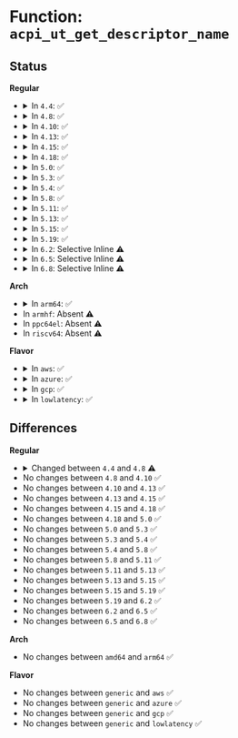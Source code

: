 # Function: <code>acpi_ut_get_descriptor_name</code>

## Status
<b>Regular</b>
<ul>
<li>
<details>
<summary>In <code>4.4</code>: ✅</summary>

```c
char *acpi_ut_get_descriptor_name(void *object);
```

**Collision:** Unique Global

**Inline:** No

**Transformation:** False

**Instances:**

```
In drivers/acpi/acpica/utdecode.c (ffffffff814a71b6)
Location: drivers/acpi/acpica/utdecode.c:336
Inline: False
Direct callers:
  - drivers/acpi/acpica/dsopcode.c:acpi_ds_init_buffer_field
  - drivers/acpi/acpica/exresolv.c:acpi_ex_resolve_multiple
  - drivers/acpi/acpica/exresop.c:acpi_ex_resolve_operands
  - drivers/acpi/acpica/nsaccess.c:acpi_ns_lookup
  - drivers/acpi/acpica/nsobject.c:acpi_ns_attach_object
```
**Symbols:**

```
ffffffff814a71b6-ffffffff814a71e5: acpi_ut_get_descriptor_name (STB_GLOBAL)
```
</details>
</li>
<li>
<details>
<summary>In <code>4.8</code>: ✅</summary>

```c
const char *acpi_ut_get_descriptor_name(void *object);
```

**Collision:** Unique Global

**Inline:** No

**Transformation:** False

**Instances:**

```
In drivers/acpi/acpica/utdecode.c (ffffffff814f6539)
Location: drivers/acpi/acpica/utdecode.c:337
Inline: False
Direct callers:
  - drivers/acpi/acpica/dsopcode.c:acpi_ds_init_buffer_field
  - drivers/acpi/acpica/exresolv.c:acpi_ex_resolve_multiple
  - drivers/acpi/acpica/exresop.c:acpi_ex_resolve_operands
  - drivers/acpi/acpica/nsaccess.c:acpi_ns_lookup
  - drivers/acpi/acpica/nsobject.c:acpi_ns_attach_object
```
**Symbols:**

```
ffffffff814f6539-ffffffff814f6568: acpi_ut_get_descriptor_name (STB_GLOBAL)
```
</details>
</li>
<li>
<details>
<summary>In <code>4.10</code>: ✅</summary>

```c
const char *acpi_ut_get_descriptor_name(void *object);
```

**Collision:** Unique Global

**Inline:** No

**Transformation:** False

**Instances:**

```
In drivers/acpi/acpica/utdecode.c (ffffffff815190fc)
Location: drivers/acpi/acpica/utdecode.c:338
Inline: False
Direct callers:
  - drivers/acpi/acpica/dsopcode.c:acpi_ds_init_buffer_field
  - drivers/acpi/acpica/exresolv.c:acpi_ex_resolve_multiple
  - drivers/acpi/acpica/exresop.c:acpi_ex_resolve_operands
  - drivers/acpi/acpica/nsaccess.c:acpi_ns_lookup
  - drivers/acpi/acpica/nsobject.c:acpi_ns_attach_object
```
**Symbols:**

```
ffffffff815190fc-ffffffff8151912b: acpi_ut_get_descriptor_name (STB_GLOBAL)
```
</details>
</li>
<li>
<details>
<summary>In <code>4.13</code>: ✅</summary>

```c
const char *acpi_ut_get_descriptor_name(void *object);
```

**Collision:** Unique Global

**Inline:** No

**Transformation:** False

**Instances:**

```
In drivers/acpi/acpica/utdecode.c (ffffffff81529912)
Location: drivers/acpi/acpica/utdecode.c:338
Inline: False
Direct callers:
  - drivers/acpi/acpica/dsopcode.c:acpi_ds_init_buffer_field
  - drivers/acpi/acpica/exresolv.c:acpi_ex_resolve_multiple
  - drivers/acpi/acpica/exresop.c:acpi_ex_resolve_operands
  - drivers/acpi/acpica/nsaccess.c:acpi_ns_lookup
  - drivers/acpi/acpica/nsobject.c:acpi_ns_attach_object
```
**Symbols:**

```
ffffffff81529912-ffffffff81529941: acpi_ut_get_descriptor_name (STB_GLOBAL)
```
</details>
</li>
<li>
<details>
<summary>In <code>4.15</code>: ✅</summary>

```c
const char *acpi_ut_get_descriptor_name(void *object);
```

**Collision:** Unique Global

**Inline:** No

**Transformation:** False

**Instances:**

```
In drivers/acpi/acpica/utdecode.c (ffffffff815822bc)
Location: drivers/acpi/acpica/utdecode.c:338
Inline: False
Direct callers:
  - drivers/acpi/acpica/dsopcode.c:acpi_ds_init_buffer_field
  - drivers/acpi/acpica/exdump.c:acpi_ex_dump_object_descriptor
  - drivers/acpi/acpica/exresolv.c:acpi_ex_resolve_multiple
  - drivers/acpi/acpica/exresop.c:acpi_ex_resolve_operands
  - drivers/acpi/acpica/nsaccess.c:acpi_ns_lookup
  - drivers/acpi/acpica/nsobject.c:acpi_ns_attach_object
  - drivers/acpi/acpica/utdecode.c:acpi_ut_get_object_type_name
  - drivers/acpi/acpica/utobject.c:acpi_ut_valid_internal_object
  - drivers/acpi/acpica/dbnames.c:acpi_db_integrity_walk
  - drivers/acpi/acpica/dbnames.c:acpi_db_integrity_walk
  - drivers/acpi/acpica/dbobject.c:acpi_db_display_internal_object
```
**Symbols:**

```
ffffffff815822bc-ffffffff815822eb: acpi_ut_get_descriptor_name (STB_GLOBAL)
```
</details>
</li>
<li>
<details>
<summary>In <code>4.18</code>: ✅</summary>

```c
const char *acpi_ut_get_descriptor_name(void *object);
```

**Collision:** Unique Global

**Inline:** No

**Transformation:** False

**Instances:**

```
In drivers/acpi/acpica/utdecode.c (ffffffff815b9471)
Location: drivers/acpi/acpica/utdecode.c:304
Inline: False
Direct callers:
  - drivers/acpi/acpica/dsopcode.c:acpi_ds_init_buffer_field
  - drivers/acpi/acpica/exdump.c:acpi_ex_dump_object_descriptor
  - drivers/acpi/acpica/exresolv.c:acpi_ex_resolve_multiple
  - drivers/acpi/acpica/exresop.c:acpi_ex_resolve_operands
  - drivers/acpi/acpica/nsaccess.c:acpi_ns_lookup
  - drivers/acpi/acpica/nsobject.c:acpi_ns_attach_object
  - drivers/acpi/acpica/utdecode.c:acpi_ut_get_object_type_name
  - drivers/acpi/acpica/utobject.c:acpi_ut_valid_internal_object
  - drivers/acpi/acpica/dbnames.c:acpi_db_integrity_walk
  - drivers/acpi/acpica/dbnames.c:acpi_db_integrity_walk
  - drivers/acpi/acpica/dbobject.c:acpi_db_display_internal_object
```
**Symbols:**

```
ffffffff815b9471-ffffffff815b94a0: acpi_ut_get_descriptor_name (STB_GLOBAL)
```
</details>
</li>
<li>
<details>
<summary>In <code>5.0</code>: ✅</summary>

```c
const char *acpi_ut_get_descriptor_name(void *object);
```

**Collision:** Unique Global

**Inline:** No

**Transformation:** False

**Instances:**

```
In drivers/acpi/acpica/utdecode.c (ffffffff815d2842)
Location: drivers/acpi/acpica/utdecode.c:304
Inline: False
Direct callers:
  - drivers/acpi/acpica/dsopcode.c:acpi_ds_init_buffer_field
  - drivers/acpi/acpica/exdump.c:acpi_ex_dump_object_descriptor
  - drivers/acpi/acpica/exresolv.c:acpi_ex_resolve_multiple
  - drivers/acpi/acpica/exresop.c:acpi_ex_resolve_operands
  - drivers/acpi/acpica/nsaccess.c:acpi_ns_lookup
  - drivers/acpi/acpica/nsobject.c:acpi_ns_attach_object
  - drivers/acpi/acpica/utdecode.c:acpi_ut_get_object_type_name
  - drivers/acpi/acpica/utobject.c:acpi_ut_valid_internal_object
  - drivers/acpi/acpica/dbnames.c:acpi_db_integrity_walk
  - drivers/acpi/acpica/dbnames.c:acpi_db_integrity_walk
  - drivers/acpi/acpica/dbobject.c:acpi_db_display_internal_object
```
**Symbols:**

```
ffffffff815d2842-ffffffff815d2871: acpi_ut_get_descriptor_name (STB_GLOBAL)
```
</details>
</li>
<li>
<details>
<summary>In <code>5.3</code>: ✅</summary>

```c
const char *acpi_ut_get_descriptor_name(void *object);
```

**Collision:** Unique Global

**Inline:** No

**Transformation:** False

**Instances:**

```
In drivers/acpi/acpica/utdecode.c (ffffffff81604142)
Location: drivers/acpi/acpica/utdecode.c:304
Inline: False
Direct callers:
  - drivers/acpi/acpica/dsopcode.c:acpi_ds_init_buffer_field
  - drivers/acpi/acpica/exdump.c:acpi_ex_dump_object_descriptor
  - drivers/acpi/acpica/exresolv.c:acpi_ex_resolve_multiple
  - drivers/acpi/acpica/exresop.c:acpi_ex_resolve_operands
  - drivers/acpi/acpica/nsaccess.c:acpi_ns_lookup
  - drivers/acpi/acpica/nsobject.c:acpi_ns_attach_object
  - drivers/acpi/acpica/utdecode.c:acpi_ut_get_object_type_name
  - drivers/acpi/acpica/utobject.c:acpi_ut_valid_internal_object
  - drivers/acpi/acpica/dbnames.c:acpi_db_integrity_walk
  - drivers/acpi/acpica/dbnames.c:acpi_db_integrity_walk
  - drivers/acpi/acpica/dbobject.c:acpi_db_display_internal_object
```
**Symbols:**

```
ffffffff81604142-ffffffff81604173: acpi_ut_get_descriptor_name (STB_GLOBAL)
```
</details>
</li>
<li>
<details>
<summary>In <code>5.4</code>: ✅</summary>

```c
const char *acpi_ut_get_descriptor_name(void *object);
```

**Collision:** Unique Global

**Inline:** No

**Transformation:** False

**Instances:**

```
In drivers/acpi/acpica/utdecode.c (ffffffff816255ec)
Location: drivers/acpi/acpica/utdecode.c:304
Inline: False
Direct callers:
  - drivers/acpi/acpica/dsopcode.c:acpi_ds_init_buffer_field
  - drivers/acpi/acpica/exdump.c:acpi_ex_dump_object_descriptor
  - drivers/acpi/acpica/exresolv.c:acpi_ex_resolve_multiple
  - drivers/acpi/acpica/exresop.c:acpi_ex_resolve_operands
  - drivers/acpi/acpica/nsaccess.c:acpi_ns_lookup
  - drivers/acpi/acpica/nsobject.c:acpi_ns_attach_object
  - drivers/acpi/acpica/utdecode.c:acpi_ut_get_object_type_name
  - drivers/acpi/acpica/utobject.c:acpi_ut_valid_internal_object
  - drivers/acpi/acpica/dbnames.c:acpi_db_integrity_walk
  - drivers/acpi/acpica/dbnames.c:acpi_db_integrity_walk
  - drivers/acpi/acpica/dbobject.c:acpi_db_display_internal_object
```
**Symbols:**

```
ffffffff816255ec-ffffffff8162561d: acpi_ut_get_descriptor_name (STB_GLOBAL)
```
</details>
</li>
<li>
<details>
<summary>In <code>5.8</code>: ✅</summary>

```c
const char *acpi_ut_get_descriptor_name(void *object);
```

**Collision:** Unique Global

**Inline:** No

**Transformation:** False

**Instances:**

```
In drivers/acpi/acpica/utdecode.c (ffffffff816d1d92)
Location: drivers/acpi/acpica/utdecode.c:305
Inline: False
Direct callers:
  - drivers/acpi/acpica/dsopcode.c:acpi_ds_init_buffer_field
  - drivers/acpi/acpica/exdump.c:acpi_ex_dump_object_descriptor
  - drivers/acpi/acpica/exresolv.c:acpi_ex_resolve_multiple
  - drivers/acpi/acpica/exresop.c:acpi_ex_resolve_operands
  - drivers/acpi/acpica/nsaccess.c:acpi_ns_lookup
  - drivers/acpi/acpica/nsobject.c:acpi_ns_attach_object
  - drivers/acpi/acpica/utdecode.c:acpi_ut_get_object_type_name
  - drivers/acpi/acpica/utobject.c:acpi_ut_valid_internal_object
  - drivers/acpi/acpica/dbnames.c:acpi_db_integrity_walk
  - drivers/acpi/acpica/dbnames.c:acpi_db_integrity_walk
  - drivers/acpi/acpica/dbobject.c:acpi_db_display_internal_object
```
**Symbols:**

```
ffffffff816d1d92-ffffffff816d1dc3: acpi_ut_get_descriptor_name (STB_GLOBAL)
```
</details>
</li>
<li>
<details>
<summary>In <code>5.11</code>: ✅</summary>

```c
const char *acpi_ut_get_descriptor_name(void *object);
```

**Collision:** Unique Global

**Inline:** No

**Transformation:** False

**Instances:**

```
In drivers/acpi/acpica/utdecode.c (ffffffff816efd70)
Location: drivers/acpi/acpica/utdecode.c:305
Inline: False
Direct callers:
  - drivers/acpi/acpica/dsopcode.c:acpi_ds_init_buffer_field
  - drivers/acpi/acpica/exdump.c:acpi_ex_dump_object_descriptor
  - drivers/acpi/acpica/exresolv.c:acpi_ex_resolve_multiple
  - drivers/acpi/acpica/exresop.c:acpi_ex_resolve_operands
  - drivers/acpi/acpica/nsaccess.c:acpi_ns_lookup
  - drivers/acpi/acpica/nsobject.c:acpi_ns_attach_object
  - drivers/acpi/acpica/utdecode.c:acpi_ut_get_object_type_name
  - drivers/acpi/acpica/utobject.c:acpi_ut_valid_internal_object
  - drivers/acpi/acpica/dbnames.c:acpi_db_integrity_walk
  - drivers/acpi/acpica/dbnames.c:acpi_db_integrity_walk
  - drivers/acpi/acpica/dbobject.c:acpi_db_display_internal_object
```
**Symbols:**

```
ffffffff816efd70-ffffffff816efda1: acpi_ut_get_descriptor_name (STB_GLOBAL)
```
</details>
</li>
<li>
<details>
<summary>In <code>5.13</code>: ✅</summary>

```c
const char *acpi_ut_get_descriptor_name(void *object);
```

**Collision:** Unique Global

**Inline:** No

**Transformation:** False

**Instances:**

```
In drivers/acpi/acpica/utdecode.c (ffffffff816d1bd5)
Location: drivers/acpi/acpica/utdecode.c:305
Inline: False
Direct callers:
  - drivers/acpi/acpica/dsopcode.c:acpi_ds_init_buffer_field
  - drivers/acpi/acpica/exdump.c:acpi_ex_dump_object_descriptor
  - drivers/acpi/acpica/exresolv.c:acpi_ex_resolve_multiple
  - drivers/acpi/acpica/exresop.c:acpi_ex_resolve_operands
  - drivers/acpi/acpica/nsaccess.c:acpi_ns_lookup
  - drivers/acpi/acpica/nsobject.c:acpi_ns_attach_object
  - drivers/acpi/acpica/utdecode.c:acpi_ut_get_object_type_name
  - drivers/acpi/acpica/utobject.c:acpi_ut_valid_internal_object
  - drivers/acpi/acpica/dbnames.c:acpi_db_integrity_walk
  - drivers/acpi/acpica/dbnames.c:acpi_db_integrity_walk
  - drivers/acpi/acpica/dbobject.c:acpi_db_display_internal_object
```
**Symbols:**

```
ffffffff816d1bd5-ffffffff816d1c06: acpi_ut_get_descriptor_name (STB_GLOBAL)
```
</details>
</li>
<li>
<details>
<summary>In <code>5.15</code>: ✅</summary>

```c
const char *acpi_ut_get_descriptor_name(void *object);
```

**Collision:** Unique Global

**Inline:** No

**Transformation:** False

**Instances:**

```
In drivers/acpi/acpica/utdecode.c (ffffffff8174936b)
Location: drivers/acpi/acpica/utdecode.c:305
Inline: False
Direct callers:
  - drivers/acpi/acpica/dsopcode.c:acpi_ds_init_buffer_field
  - drivers/acpi/acpica/exdump.c:acpi_ex_dump_object_descriptor
  - drivers/acpi/acpica/exresolv.c:acpi_ex_resolve_multiple
  - drivers/acpi/acpica/exresop.c:acpi_ex_resolve_operands
  - drivers/acpi/acpica/nsaccess.c:acpi_ns_lookup
  - drivers/acpi/acpica/nsobject.c:acpi_ns_attach_object
  - drivers/acpi/acpica/utdecode.c:acpi_ut_get_object_type_name
  - drivers/acpi/acpica/utobject.c:acpi_ut_valid_internal_object
  - drivers/acpi/acpica/dbnames.c:acpi_db_integrity_walk
  - drivers/acpi/acpica/dbnames.c:acpi_db_integrity_walk
  - drivers/acpi/acpica/dbobject.c:acpi_db_display_internal_object
```
**Symbols:**

```
ffffffff8174936b-ffffffff817493b0: acpi_ut_get_descriptor_name (STB_GLOBAL)
```
</details>
</li>
<li>
<details>
<summary>In <code>5.19</code>: ✅</summary>

```c
const char *acpi_ut_get_descriptor_name(void *object);
```

**Collision:** Unique Global

**Inline:** No

**Transformation:** False

**Instances:**

```
In drivers/acpi/acpica/utdecode.c (ffffffff8187b6bc)
Location: drivers/acpi/acpica/utdecode.c:305
Inline: False
Direct callers:
  - drivers/acpi/acpica/dsopcode.c:acpi_ds_init_buffer_field
  - drivers/acpi/acpica/exdump.c:acpi_ex_dump_object_descriptor
  - drivers/acpi/acpica/exresolv.c:acpi_ex_resolve_multiple
  - drivers/acpi/acpica/exresop.c:acpi_ex_resolve_operands
  - drivers/acpi/acpica/nsaccess.c:acpi_ns_lookup
  - drivers/acpi/acpica/nsobject.c:acpi_ns_attach_object
  - drivers/acpi/acpica/utdecode.c:acpi_ut_get_object_type_name
  - drivers/acpi/acpica/utobject.c:acpi_ut_valid_internal_object
  - drivers/acpi/acpica/dbnames.c:acpi_db_integrity_walk
  - drivers/acpi/acpica/dbnames.c:acpi_db_integrity_walk
  - drivers/acpi/acpica/dbobject.c:acpi_db_display_internal_object
```
**Symbols:**

```
ffffffff8187b6bc-ffffffff8187b715: acpi_ut_get_descriptor_name (STB_GLOBAL)
```
</details>
</li>
<li>
<details>
<summary>In <code>6.2</code>: Selective Inline ⚠️</summary>

```c
const char *acpi_ut_get_descriptor_name(void *object);
```

**Collision:** Unique Global

**Inline:** Selective

**Transformation:** False

**Instances:**

```
In drivers/acpi/acpica/utdecode.c (ffffffff819be837)
Location: drivers/acpi/acpica/utdecode.c:305
Inline: True
Inline callers:
  - drivers/acpi/acpica/utdecode.c:acpi_ut_get_object_type_name
Direct callers:
  - drivers/acpi/acpica/dsopcode.c:acpi_ds_init_buffer_field
  - drivers/acpi/acpica/exdump.c:acpi_ex_dump_object_descriptor
  - drivers/acpi/acpica/exresolv.c:acpi_ex_resolve_multiple
  - drivers/acpi/acpica/exresop.c:acpi_ex_resolve_operands
  - drivers/acpi/acpica/nsaccess.c:acpi_ns_lookup
  - drivers/acpi/acpica/nsobject.c:acpi_ns_attach_object
  - drivers/acpi/acpica/utobject.c:acpi_ut_valid_internal_object
  - drivers/acpi/acpica/dbnames.c:acpi_db_integrity_walk
  - drivers/acpi/acpica/dbnames.c:acpi_db_integrity_walk
  - drivers/acpi/acpica/dbobject.c:acpi_db_display_internal_object
```
**Symbols:**

```
ffffffff819bea20-ffffffff819bea81: acpi_ut_get_descriptor_name (STB_GLOBAL)
```
</details>
</li>
<li>
<details>
<summary>In <code>6.5</code>: Selective Inline ⚠️</summary>

```c
const char *acpi_ut_get_descriptor_name(void *object);
```

**Collision:** Unique Global

**Inline:** Selective

**Transformation:** False

**Instances:**

```
In drivers/acpi/acpica/utdecode.c (ffffffff81a05a27)
Location: drivers/acpi/acpica/utdecode.c:305
Inline: True
Inline callers:
  - drivers/acpi/acpica/utdecode.c:acpi_ut_get_object_type_name
Direct callers:
  - drivers/acpi/acpica/dsopcode.c:acpi_ds_init_buffer_field
  - drivers/acpi/acpica/exdump.c:acpi_ex_dump_object_descriptor
  - drivers/acpi/acpica/exresolv.c:acpi_ex_resolve_multiple
  - drivers/acpi/acpica/exresop.c:acpi_ex_resolve_operands
  - drivers/acpi/acpica/nsaccess.c:acpi_ns_lookup
  - drivers/acpi/acpica/nsobject.c:acpi_ns_attach_object
  - drivers/acpi/acpica/utobject.c:acpi_ut_valid_internal_object
  - drivers/acpi/acpica/dbnames.c:acpi_db_integrity_walk
  - drivers/acpi/acpica/dbnames.c:acpi_db_integrity_walk
  - drivers/acpi/acpica/dbobject.c:acpi_db_display_internal_object
```
**Symbols:**

```
ffffffff81a05c10-ffffffff81a05c71: acpi_ut_get_descriptor_name (STB_GLOBAL)
```
</details>
</li>
<li>
<details>
<summary>In <code>6.8</code>: Selective Inline ⚠️</summary>

```c
const char *acpi_ut_get_descriptor_name(void *object);
```

**Collision:** Unique Global

**Inline:** Selective

**Transformation:** False

**Instances:**

```
In drivers/acpi/acpica/utdecode.c (ffffffff81a508c7)
Location: drivers/acpi/acpica/utdecode.c:305
Inline: True
Inline callers:
  - drivers/acpi/acpica/utdecode.c:acpi_ut_get_object_type_name
Direct callers:
  - drivers/acpi/acpica/dsopcode.c:acpi_ds_init_buffer_field
  - drivers/acpi/acpica/exdump.c:acpi_ex_dump_object_descriptor
  - drivers/acpi/acpica/exresolv.c:acpi_ex_resolve_multiple
  - drivers/acpi/acpica/exresop.c:acpi_ex_resolve_operands
  - drivers/acpi/acpica/nsaccess.c:acpi_ns_lookup
  - drivers/acpi/acpica/nsobject.c:acpi_ns_attach_object
  - drivers/acpi/acpica/utobject.c:acpi_ut_valid_internal_object
  - drivers/acpi/acpica/dbnames.c:acpi_db_integrity_walk
  - drivers/acpi/acpica/dbnames.c:acpi_db_integrity_walk
  - drivers/acpi/acpica/dbobject.c:acpi_db_display_internal_object
```
**Symbols:**

```
ffffffff81a50ab0-ffffffff81a50b11: acpi_ut_get_descriptor_name (STB_GLOBAL)
```
</details>
</li>
</ul>
<b>Arch</b>
<ul>
<li>
<details>
<summary>In <code>arm64</code>: ✅</summary>

```c
const char *acpi_ut_get_descriptor_name(void *object);
```

**Collision:** Unique Global

**Inline:** No

**Transformation:** False

**Instances:**

```
In drivers/acpi/acpica/utdecode.c (ffff80001079b0d0)
Location: drivers/acpi/acpica/utdecode.c:304
Inline: False
Direct callers:
  - drivers/acpi/acpica/dsopcode.c:acpi_ds_init_buffer_field
  - drivers/acpi/acpica/exresolv.c:acpi_ex_resolve_multiple
  - drivers/acpi/acpica/exresop.c:acpi_ex_resolve_operands
  - drivers/acpi/acpica/nsaccess.c:acpi_ns_lookup
  - drivers/acpi/acpica/nsobject.c:acpi_ns_attach_object
```
**Symbols:**

```
ffff80001079b0d0-ffff80001079b12c: acpi_ut_get_descriptor_name (STB_GLOBAL)
```
</details>
</li>
<li>
In <code>armhf</code>: Absent ⚠️
</li>
<li>
In <code>ppc64el</code>: Absent ⚠️
</li>
<li>
In <code>riscv64</code>: Absent ⚠️
</li>
</ul>
<b>Flavor</b>
<ul>
<li>
<details>
<summary>In <code>aws</code>: ✅</summary>

```c
const char *acpi_ut_get_descriptor_name(void *object);
```

**Collision:** Unique Global

**Inline:** No

**Transformation:** False

**Instances:**

```
In drivers/acpi/acpica/utdecode.c (ffffffff815fe58b)
Location: drivers/acpi/acpica/utdecode.c:304
Inline: False
Direct callers:
  - drivers/acpi/acpica/dsopcode.c:acpi_ds_init_buffer_field
  - drivers/acpi/acpica/exresolv.c:acpi_ex_resolve_multiple
  - drivers/acpi/acpica/exresop.c:acpi_ex_resolve_operands
  - drivers/acpi/acpica/nsaccess.c:acpi_ns_lookup
  - drivers/acpi/acpica/nsobject.c:acpi_ns_attach_object
```
**Symbols:**

```
ffffffff815fe58b-ffffffff815fe5bc: acpi_ut_get_descriptor_name (STB_GLOBAL)
```
</details>
</li>
<li>
<details>
<summary>In <code>azure</code>: ✅</summary>

```c
const char *acpi_ut_get_descriptor_name(void *object);
```

**Collision:** Unique Global

**Inline:** No

**Transformation:** False

**Instances:**

```
In drivers/acpi/acpica/utdecode.c (ffffffff815e9a82)
Location: drivers/acpi/acpica/utdecode.c:304
Inline: False
Direct callers:
  - drivers/acpi/acpica/dsopcode.c:acpi_ds_init_buffer_field
  - drivers/acpi/acpica/exresolv.c:acpi_ex_resolve_multiple
  - drivers/acpi/acpica/exresop.c:acpi_ex_resolve_operands
  - drivers/acpi/acpica/nsaccess.c:acpi_ns_lookup
  - drivers/acpi/acpica/nsobject.c:acpi_ns_attach_object
```
**Symbols:**

```
ffffffff815e9a82-ffffffff815e9ab3: acpi_ut_get_descriptor_name (STB_GLOBAL)
```
</details>
</li>
<li>
<details>
<summary>In <code>gcp</code>: ✅</summary>

```c
const char *acpi_ut_get_descriptor_name(void *object);
```

**Collision:** Unique Global

**Inline:** No

**Transformation:** False

**Instances:**

```
In drivers/acpi/acpica/utdecode.c (ffffffff816198cc)
Location: drivers/acpi/acpica/utdecode.c:304
Inline: False
Direct callers:
  - drivers/acpi/acpica/dsopcode.c:acpi_ds_init_buffer_field
  - drivers/acpi/acpica/exdump.c:acpi_ex_dump_object_descriptor
  - drivers/acpi/acpica/exresolv.c:acpi_ex_resolve_multiple
  - drivers/acpi/acpica/exresop.c:acpi_ex_resolve_operands
  - drivers/acpi/acpica/nsaccess.c:acpi_ns_lookup
  - drivers/acpi/acpica/nsobject.c:acpi_ns_attach_object
  - drivers/acpi/acpica/utdecode.c:acpi_ut_get_object_type_name
  - drivers/acpi/acpica/utobject.c:acpi_ut_valid_internal_object
  - drivers/acpi/acpica/dbnames.c:acpi_db_integrity_walk
  - drivers/acpi/acpica/dbnames.c:acpi_db_integrity_walk
  - drivers/acpi/acpica/dbobject.c:acpi_db_display_internal_object
```
**Symbols:**

```
ffffffff816198cc-ffffffff816198fd: acpi_ut_get_descriptor_name (STB_GLOBAL)
```
</details>
</li>
<li>
<details>
<summary>In <code>lowlatency</code>: ✅</summary>

```c
const char *acpi_ut_get_descriptor_name(void *object);
```

**Collision:** Unique Global

**Inline:** No

**Transformation:** False

**Instances:**

```
In drivers/acpi/acpica/utdecode.c (ffffffff8163377c)
Location: drivers/acpi/acpica/utdecode.c:304
Inline: False
Direct callers:
  - drivers/acpi/acpica/dsopcode.c:acpi_ds_init_buffer_field
  - drivers/acpi/acpica/exdump.c:acpi_ex_dump_object_descriptor
  - drivers/acpi/acpica/exresolv.c:acpi_ex_resolve_multiple
  - drivers/acpi/acpica/exresop.c:acpi_ex_resolve_operands
  - drivers/acpi/acpica/nsaccess.c:acpi_ns_lookup
  - drivers/acpi/acpica/nsobject.c:acpi_ns_attach_object
  - drivers/acpi/acpica/utdecode.c:acpi_ut_get_object_type_name
  - drivers/acpi/acpica/utobject.c:acpi_ut_valid_internal_object
  - drivers/acpi/acpica/dbnames.c:acpi_db_integrity_walk
  - drivers/acpi/acpica/dbnames.c:acpi_db_integrity_walk
  - drivers/acpi/acpica/dbobject.c:acpi_db_display_internal_object
```
**Symbols:**

```
ffffffff8163377c-ffffffff816337ad: acpi_ut_get_descriptor_name (STB_GLOBAL)
```
</details>
</li>
</ul>

## Differences
<b>Regular</b>
<ul>
<li>
<details>
<summary>Changed between <code>4.4</code> and <code>4.8</code> ⚠️</summary>
<ul>
<li>
<b>Return type changed. </b>
<code>char *</code> ➡️ <code>const char *</code>
</li>
</ul>
</details>
</li>
<li>
No changes between <code>4.8</code> and <code>4.10</code> ✅
</li>
<li>
No changes between <code>4.10</code> and <code>4.13</code> ✅
</li>
<li>
No changes between <code>4.13</code> and <code>4.15</code> ✅
</li>
<li>
No changes between <code>4.15</code> and <code>4.18</code> ✅
</li>
<li>
No changes between <code>4.18</code> and <code>5.0</code> ✅
</li>
<li>
No changes between <code>5.0</code> and <code>5.3</code> ✅
</li>
<li>
No changes between <code>5.3</code> and <code>5.4</code> ✅
</li>
<li>
No changes between <code>5.4</code> and <code>5.8</code> ✅
</li>
<li>
No changes between <code>5.8</code> and <code>5.11</code> ✅
</li>
<li>
No changes between <code>5.11</code> and <code>5.13</code> ✅
</li>
<li>
No changes between <code>5.13</code> and <code>5.15</code> ✅
</li>
<li>
No changes between <code>5.15</code> and <code>5.19</code> ✅
</li>
<li>
No changes between <code>5.19</code> and <code>6.2</code> ✅
</li>
<li>
No changes between <code>6.2</code> and <code>6.5</code> ✅
</li>
<li>
No changes between <code>6.5</code> and <code>6.8</code> ✅
</li>
</ul>
<b>Arch</b>
<ul>
<li>
No changes between <code>amd64</code> and <code>arm64</code> ✅
</li>
</ul>
<b>Flavor</b>
<ul>
<li>
No changes between <code>generic</code> and <code>aws</code> ✅
</li>
<li>
No changes between <code>generic</code> and <code>azure</code> ✅
</li>
<li>
No changes between <code>generic</code> and <code>gcp</code> ✅
</li>
<li>
No changes between <code>generic</code> and <code>lowlatency</code> ✅
</li>
</ul>
